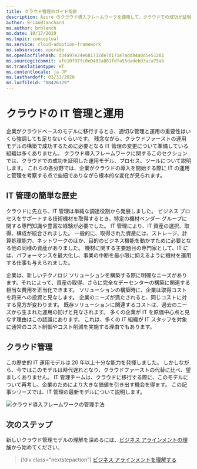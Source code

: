```yaml
---
title: クラウド管理のガイド指針
description: Azure のクラウド導入フレームワークを使用して、クラウドでの成功が証明されている運用モデル、プロセス、ツールについて説明します。
author: BrianBlanchard
ms.author: brblanch
ms.date: 10/17/2019
ms.topic: conceptual
ms.service: cloud-adoption-framework
ms.subservice: operate
ms.openlocfilehash: d34a97e24e681732de7d171e7add84a0d5e51281
ms.sourcegitcommit: afe10f97fc0e0402a881fdfa55dadebd3aca75ab
ms.translationtype: HT
ms.contentlocale: ja-JP
ms.lasthandoff: 03/31/2020
ms.locfileid: "80426329"
---
```

# <a name="it-management-and-operations-in-the-cloud"></a>クラウドの IT 管理と運用

企業がクラウドベースのモデルに移行するとき、適切な管理と運用の重要性はいくら強調しても足りないくらいです。 残念ながら、クラウドファーストの運用モデルの構築で成功するために必要となる IT 管理の変更について準備している組織は多くありません。 クラウド導入フレームワークに関するこのセクションでは、クラウドでの成功を証明した運用モデル、プロセス、ツールについて説明します。 これらの各分野では、企業がクラウドの導入を開始する際に IT の運用と管理を考察する点で些細でありながら根本的な変化が見られます。

## <a name="brief-history-of-it-management"></a>IT 管理の簡単な歴史

クラウドに先立ち、IT 管理は単純な調達役割から発展しました。 ビジネス プロセスをサポートする技術機材を取得するとき、特定の機材ベンダー グループに関する専門知識や豊富な経験が必要でした。 IT 管理により、IT 資産の選択、取得、構成が統合されました。 一般的に、取得された資産には、ストレージ、計算処理能力、ネットワークのほか、目的のビジネス機能を動かすために必要となる他の同様の資産がありました。 機材に関する主要題目の専門家として、IT には、パフォーマンスを最大化し、事業の中断を最小限に抑えるように機材を運用する仕事も与えられました。

企業は、新しいテクノロジ ソリューションを構築する際に明確なニーズがあります。それによって、資産の取得、さらに完全なデーセンターの構築に関連する相当な費用を正当化できます。 ソリューションの構築時に、企業は取得コストを将来への投資と見なします。 企業のニーズが満たされると、同じコストに対する見方が変わります。 既存ソリューションに関連するコストは、過去のニーズから生まれた運用の妨げと見なされます。 多くの企業が IT を原価中心点と見なす理由はこの認識にあります。 これは、多くの IT 組織が IT スタッフを対象に通常のコスト制御やコスト削減を実施する理由でもあります。

## <a name="cloud-management"></a>クラウド管理

この歴史的 IT 運用モデルは 20 年以上十分な能力を発揮しました。 しかしながら、今ではこのモデルは時代遅れとなり、クラウドファーストの代替に比べ、望ましくありません。 IT 管理チームは、クラウドに移行する際に、このモデルについて再考し、企業のためにより大きな価値を引き出す機会を得ます。 この記事シリーズでは、IT 管理の最新モデルについて説明します。

![クラウド導入フレームワークの管理手法](../../_images/manage/caf-manage.png)

## <a name="next-steps"></a>次のステップ

新しいクラウド管理モデルの理解を深めるには、[ビジネス アラインメントの理解](./business-alignment.md)から始めてください。

> [!div class="nextstepaction"]
> [ビジネス アラインメントを理解する](./business-alignment.md)
